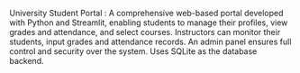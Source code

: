 University Student Portal :
A comprehensive web-based portal developed with Python and Streamlit, enabling students to manage their profiles, view grades and attendance, and select courses. 
Instructors can monitor their students, input grades and attendance records. 
An admin panel ensures full control and security over the system. Uses SQLite as the database backend.
